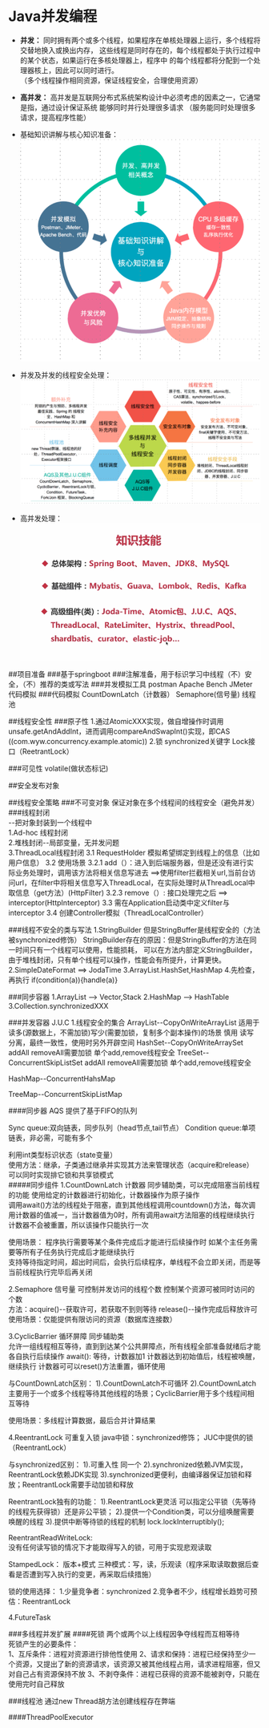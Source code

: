 # Java并发编程

* **并发：** 同时拥有两个或多个线程，如果程序在单核处理器上运行，多个线程将交替地换入或换出内存，
这些线程是同时存在的，每个线程都处于执行过程中的某个状态，如果运行在多核处理器上，程序中
的每个线程都将分配到一个处理器核上，因此可以同时进行。  
（多个线程操作相同资源，保证线程安全，合理使用资源）

* **高并发：** 高并发是互联网分布式系统架构设计中必须考虑的因素之一，它通常是指，通过设计保证系统
能够同时并行处理很多请求 
（服务能同时处理很多请求，提高程序性能）  

* 基础知识讲解与核心知识准备：
![](img/准备.jpg)

* 并发及并发的线程安全处理：
![](img/并发.jpg)

* 高并发处理：
![](img/知识技能.png)


##项目准备
###基于springboot
###注解准备，用于标识学习中线程（不）安全，（不）推荐的类或写法
###并发模拟工具 
 postman  Apache Bench  JMeter  代码模拟
###代码模拟
CountDownLatch（计数器） Semaphore(信号量)  线程池

##线程安全性
###原子性
 1.通过AtomicXXX实现，做自增操作时调用unsafe.getAndAddInt，进而调用compareAndSwapInt()实现，即CAS
 ((com.wyw.concurrency.example.atomic))
 2.锁  synchronized关键字  Lock接口（ReetrantLock）
 
###可见性
volatile(做状态标记)
 
##安全发布对象 
 
##线程安全策略
###不可变对象
保证对象在多个线程间的线程安全（避免并发）
###线程封闭  
--把对象封装到一个线程中  
1.Ad-hoc 线程封闭  
2.堆栈封闭--局部变量，无并发问题  
3.ThreadLocal线程封闭
3.1 RequestHolder  模拟希望绑定到线程上的信息（比如用户信息）
3.2 使用场景 
 3.2.1 add（）：进入到后端服务器，但是还没有进行实际业务处理时，调用该方法将相关信息写进去
    ==>使用filter拦截相关url,当前台访问url，在filter中将相关信息写入ThreadLocal，在实际处理时从ThreadLocal中取信息（get方法）(HttpFilter)
 3.2.3 remove（）: 接口处理完之后 ==> interceptor(HttpInterceptor)
3.3 需在Application启动类中定义filter与interceptor
3.4 创建Controller模拟（ThreadLocalController）

###线程不安全的类与写法
1.StringBuilder   但是StringBuffer是线程安全的（方法被synchronized修饰）
StringBuilder存在的原因：但是StringBuffer的方法在同一时间只有一个线程可以使用，性能损耗，
可以在方法内部定义StringBuilder，由于堆栈封闭，只有单个线程可以操作，性能会有所提升，计算更快。
2.SimpleDateFormat  ==> JodaTime
3.ArrayList.HashSet,HashMap
4.先检查，再执行  if(condition(a)){handle(a)}

###同步容器
1.ArrayList  -->  Vector,Stack
2.HashMap  -->  HashTable
3.Collection.synchronizedXXX

###并发容器 J.U.C
1.线程安全的集合
ArrayList--CopyOnWriteArrayList  适用于读多(源数据上，不需加锁)写少(需要加锁，复制多个副本操作)的场景  慎用  读写分离，最终一致性，使用时另外开辟空间
HashSet--CopyOnWriteArraySet  addAll  removeAll需要加锁  单个add,remove线程安全
TreeSet--ConcurrentSkipListSet   addAll  removeAll需要加锁  单个add,remove线程安全

HashMap--ConcurrentHahsMap

TreeMap--ConcurrentSkipListMap

####同步器  AQS
提供了基于FIFO的队列

Sync queue:双向链表，同步队列（head节点,tail节点）
Condition queue:单项链表，非必需，可能有多个
   
利用int类型标识状态（state变量）  
使用方法：继承，子类通过继承并实现其方法来管理状态（acquire和release）  
可以同时实现排它锁和共享锁模式  
#####同步组件
1.CountDownLatch   计数器 
同步辅助类，可以完成阻塞当前线程的功能   使用给定的计数器进行初始化，计数器操作为原子操作  
调用await()方法的线程处于阻塞，直到其他线程调用countdown()方法，每次调用计数器的值减一，当计数器值为0时，所有调用await方法阻塞的线程继续执行  
计数器不会被重置，所以该操作只能执行一次  

使用场景：
程序执行需要等某个条件完成后才能进行后续操作时 如某个主任务需要等所有子任务执行完成后才能继续执行  
支持等待指定时间，超出时间后，会执行后续程序，单线程不会立即关闭，而是等当前线程执行完毕后再关闭

2.Semaphore 信号量  可控制并发访问的线程个数 
控制某个资源可被同时访问的个数  
方法：acquire()--获取许可，若获取不到则等待
     release()--操作完成后释放许可
使用场景：仅能提供有限访问的资源（数据库连接数）  

3.CyclicBarrier  循环屏障  同步辅助类  
允许一组线程相互等待，直到到达某个公共屏障点，所有线程全部准备就绪后才能各自执行后续操作
await(): 等待，计数器加1  计数器达到初始值后，线程被唤醒，继续执行
计数器可可以reset()方法重置，循环使用  

与CountDownLatch区别：
1).CountDownLatch不可循环
2).CountDownLatch主要用于一个或多个线程等待其他线程的场景；CyclicBarrier用于多个线程间相互等待

使用场景：多线程计算数据，最后合并计算结果

4.ReentrantLock    可重复入锁
java中锁：synchronized修饰；  JUC中提供的锁（ReentrantLock）

与synchronized区别：
1).可重入性  同一个
2).synchronized依赖JVM实现，ReentrantLock依赖JDK实现
3).synchronized更便利，由编译器保证加锁和释放；ReentrantLock需要手动加锁和释放
   
ReentrantLock独有的功能：
1).ReentrantLock更灵活  可以指定公平锁（先等待的线程先获得锁）还是非公平锁；
2).提供一个Condition类，可以分组唤醒需要唤醒的线程
3).提供中断等待锁的线程的机制  lock.lockInterruptibly();  

ReentrantReadWriteLock:  
没有任何读写锁的情况下才能取得写入的锁，可用于实现悲观读取

StampedLock：  版本+模式
三种模式：写，读，乐观读（程序采取读取数据后查看是否遭到写入执行的变更，再采取后续措施）

锁的使用选择：
1.少量竞争者：synchronized
2.竞争者不少，线程增长趋势可预估：ReentrantLock

4.FutureTask

###多线程并发扩展
####死锁
两个或两个以上线程因争夺线程而互相等待  
死锁产生的必要条件：  
1、互斥条件：进程对资源进行排他性使用
2、请求和保持：进程已经保持至少一个资源，又提出了新的资源请求，该资源又被其他线程占用，请求进程阻塞，但又对自己占有资源保持不放
3、不剥夺条件：进程已获得的资源不能被剥夺，只能在使用完时自己释放

###线程池
通过new Thread胡方法创建线程存在弊端

####ThreadPoolExecutor

